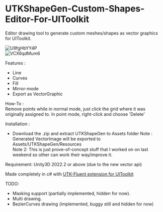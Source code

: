# UTKShapeGen-Custom-Shapes-Editor-For-UIToolkit
Editor drawing tool to generate custom meshes/shapes as vector graphics for UIToolkit.  

![U9fgHbYY4P](https://user-images.githubusercontent.com/64100867/235291530-592eec69-a165-4b67-b64c-a212e03291a9.gif)  
![VCX6qdMum6](https://user-images.githubusercontent.com/64100867/235291635-fcad07d6-2017-4023-aed1-057b8d4bad2a.gif)


  
Features :  
- Line
- Curves
- Fill
- Mirror-mode
- Export as VectorGraphic

How-To :  
Remove points while in normal mode, just click the grid where it was originally assigned to. In point mode, right-click and choose 'Delete'  

Installation :  
- Download the .zip and extract UTKShapeGen to Assets folder
Note : Generated VectorImage will be exported to Assets/UTKShapeGen/Resources  
Note 2: This is just prove-of-concept stuff that I worked on on last weekend so other can work their way/improve it.
  
Requirement:
Unity3D 2022.2 or above (due to the new vector api)  

  
Made completely in c# with [UTK-Fluent extension for UIToolkit](https://github.com/breadnone/UTK-Fluent-extension-for-UIToolkit) 

  
TODO:  
- Masking support (partially implemented, hidden for now).  
- Multi drawing.  
- BezierCurves drawing (implemented, buggy still and hidden for now)  
